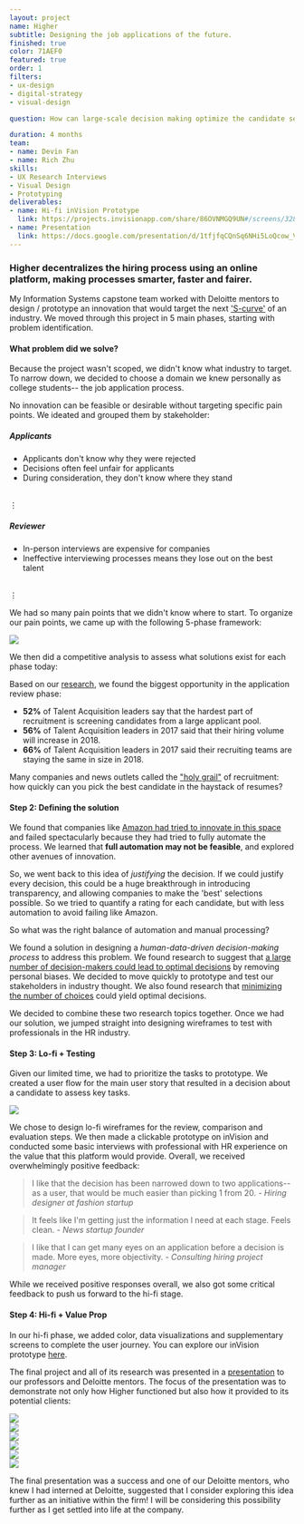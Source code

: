```yaml
---
layout: project
name: Higher
subtitle: Designing the job applications of the future.
finished: true
color: 71AEF0
featured: true
order: 1
filters:
- ux-design
- digital-strategy
- visual-design

question: How can large-scale decision making optimize the candidate selection process?

duration: 4 months
team:
- name: Devin Fan
- name: Rich Zhu
skills:
- UX Research Interviews
- Visual Design
- Prototyping
deliverables:
- name: Hi-fi inVision Prototype
  link: https://projects.invisionapp.com/share/86OVNMGQ9UN#/screens/328779598_Home
- name: Presentation
  link: https://docs.google.com/presentation/d/1tfjfqCQnSq6NHi5LoQcow_V86qcDEWar3MVMiIE_Chw/edit#slide=id.p
---
```


### Higher decentralizes the hiring process using an online platform, making processes smarter, faster and fairer.

My Information Systems capstone team worked with Deloitte mentors to design / prototype an innovation that would target the next <a href="http://ideagenius.com/the-s-curve-pattern-of-innovation-a-full-analysis/" target="_blank">'S-curve'</a> of an industry. We moved through this project in 5 main phases, starting with problem identification.

#### What problem did we solve?

Because the project wasn't scoped, we didn't know what industry to target. To narrow down, we decided to choose a domain we knew personally as college students-- the job application process.

No innovation can be feasible or desirable without targeting specific pain points. We ideated and grouped them by stakeholder:

##### Applicants
- Applicants don't know why they were rejected
- Decisions often feel unfair for applicants
- During consideration, they don't know where they stand
<br/>
⋮

##### Reviewer
- In-person interviews are expensive for companies
- Ineffective interviewing processes means they lose out on the best talent
<br/>
⋮

We had so many pain points that we didn't know where to start. To organize our pain points, we came up with the following 5-phase framework:

<img src="{{ site.baseurl }}/img/Higher-1.png" />

We then did a competitive analysis to assess what solutions exist for each phase today:

Based on our <a href="https://ideal.com/ai-recruiting/" target="_blank">research</a>, we found the biggest opportunity in the application review phase:

- **52%** of Talent Acquisition leaders say that the hardest part of recruitment is screening candidates from a large applicant pool.
- **56%** of Talent Acquisition leaders in 2017 said that their hiring volume will increase in 2018.
- **66%** of Talent Acquisition leaders in 2017 said their recruiting teams are staying the same in size in 2018.


Many companies and news outlets called the <a href="https://www.cnbc.com/2017/08/11/how-goldman-sachs-is-pursuing-the-holy-grail-of-hiring.html" target="_blank">"holy grail"</a> of recruitment: how quickly can you pick the best candidate in the haystack of resumes?

#### Step 2: Defining the solution

We found that companies like <a href="https://www.reuters.com/article/us-amazon-com-jobs-automation-insight/amazon-scraps-secret-ai-recruiting-tool-that-showed-bias-against-women-idUSKCN1MK08G" target="_blank">Amazon had tried to innovate in this space</a> and failed spectacularly because they had tried to fully automate the process. We learned that **full automation may not be feasible**, and explored other avenues of innovation.

So, we went back to this idea of *justifying* the decision. If we could justify every decision, this could be a huge breakthrough in introducing transparency, and allowing companies to make the 'best' selections possible. So we tried to quantify a rating for each candidate, but with less automation to avoid failing like Amazon.

So what was the right balance of automation and manual processing?

We found a solution in designing a *human-data-driven decision-making process* to address this problem. We found research to suggest that <a href="http://cocosci.princeton.edu/tom/papers/OneAndDone.pdf" target="_blank">a large number of decision-makers could lead to optimal decisions</a> by removing personal biases. We decided to move quickly to prototype and test our stakeholders in industry thought. We also found research that <a href="http://cocosci.princeton.edu/tom/papers/OneAndDone.pdf" target="_blank">minimizing the number of choices</a> could yield optimal decisions. 

We decided to combine these two research topics together. Once we had our solution, we jumped straight into designing wireframes to test with professionals in the HR industry.

#### Step 3: Lo-fi + Testing

Given our limited time, we had to prioritize the tasks to prototype. We created a user flow for the main user story that resulted in a decision about a candidate to assess key tasks.

<img src="{{ site.baseurl }}/img/Higher-2.png" />

We chose to design lo-fi wireframes for the review, comparison and evaluation steps. We then made a clickable prototype on inVision and conducted some basic interviews with professional with HR experience on the value that this platform would provide. Overall, we received overwhelmingly positive feedback:

<!-- <div class="slider project-slider">
	<div class="slides">
		<div class="slide">
			<img src="{{ site.baseurl }}/img/Higher-3-1.png" />
		</div>
		<div class="slide">
			<img src="{{ site.baseurl }}/img/Higher-3-2.png" />
		</div>
		<div class="slide">
			<img src="{{ site.baseurl }}/img/Higher-3-3.png" />
		</div>
		<div class="slide">
			<img src="{{ site.baseurl }}/img/Higher-3-4.png" />
		</div>
	</div>
	<div class="slider-dots">
	</div>
	<a class="slider-button slider-prev-button"><span></span></a>
	<a class="slider-button slider-next-button"><span></span></a>
</div> -->

<blockquote>
	I like that the decision has been narrowed down to two applications-- as a user, that would be much easier than picking 1 from 20.
	<i>- Hiring designer at fashion startup</i>
</blockquote>
<blockquote>
	It feels like I'm getting just the information I need at each stage. Feels clean.
	<i>- News startup founder</i>
</blockquote>
<blockquote>
	I like that I can get many eyes on an application before a decision is made. More eyes, more objectivity.
	<i>- Consulting hiring project manager</i>
</blockquote>


While we received positive responses overall, we also got some critical feedback to push us forward to the hi-fi stage.

#### Step 4: Hi-fi + Value Prop

In our hi-fi phase, we added color, data visualizations and supplementary screens to complete the user journey. You can explore our inVision prototype <a href="https://projects.invisionapp.com/share/86OVNMGQ9UN#/screens/328779598_Home" target="_blank">here</a>.

The final project and all of its research was presented in a <a href="https://docs.google.com/presentation/d/1tfjfqCQnSq6NHi5LoQcow_V86qcDEWar3MVMiIE_Chw/edit?usp=sharing" target="_blank">presentation</a> to our professors and Deloitte mentors. The focus of the presentation was to demonstrate not only how Higher functioned but also how it provided to its potential clients:

<div class="slider project-slider">
	<div class="slides">
		<div class="slide">
			<img src="{{ site.baseurl }}/img/Higher-5-1.png" />
		</div>
		<div class="slide">
			<img src="{{ site.baseurl }}/img/Higher-5-2.png" />
		</div>
		<div class="slide">
			<img src="{{ site.baseurl }}/img/Higher-5-3.png" />
		</div>
		<div class="slide">
			<img src="{{ site.baseurl }}/img/Higher-5-4.png" />
		</div>
		<div class="slide">
			<img src="{{ site.baseurl }}/img/Higher-5-5.png" />
		</div>
		<div class="slide">
			<img src="{{ site.baseurl }}/img/Higher-5-6.png" />
		</div>
	</div>
	<div class="slider-dots">
	</div>
	<a class="slider-button slider-prev-button"><span></span></a>
	<a class="slider-button slider-next-button"><span></span></a>
</div>

The final presentation was a success and one of our Deloitte mentors, who knew I had interned at Deloitte, suggested that I consider exploring this idea further as an initiative within the firm! I will be considering this possibility further as I get settled into life at the company.

